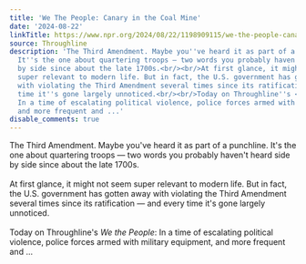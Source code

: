 ```yaml
---
title: 'We The People: Canary in the Coal Mine'
date: '2024-08-22'
linkTitle: https://www.npr.org/2024/08/22/1198909115/we-the-people-canary-in-the-coal-mine
source: Throughline
description: 'The Third Amendment. Maybe you''ve heard it as part of a punchline.
  It''s the one about quartering troops — two words you probably haven''t heard side
  by side since about the late 1700s.<br/><br/>At first glance, it might not seem
  super relevant to modern life. But in fact, the U.S. government has gotten away
  with violating the Third Amendment several times since its ratification — and every
  time it''s gone largely unnoticed.<br/><br/>Today on Throughline''s <em>We the People</em>:
  In a time of escalating political violence, police forces armed with military equipment,
  and more frequent and ...'
disable_comments: true
---
```

The Third Amendment. Maybe you've heard it as part of a punchline. It's the one about quartering troops — two words you probably haven't heard side by side since about the late 1700s.<br/><br/>At first glance, it might not seem super relevant to modern life. But in fact, the U.S. government has gotten away with violating the Third Amendment several times since its ratification — and every time it's gone largely unnoticed.<br/><br/>Today on Throughline's <em>We the People</em>: In a time of escalating political violence, police forces armed with military equipment, and more frequent and ...